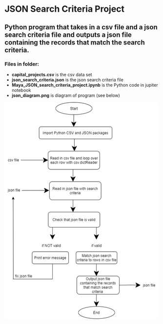 # JSON Search Criteria Project

## Python program that takes in a csv file and a json search criteria file and outputs a json file containing the records that match the search criteria.

### Files in folder:

- **capital_projects.csv** is the csv data set
- **json_search_criteria.json** is the json search criteria file
- **Maya_JSON_search_criteria_project.ipynb** is the Python code in jupiter notebook
- **json_diagram.png** is diagram of program (see below)

![diagram](JSON_diagram.png)
